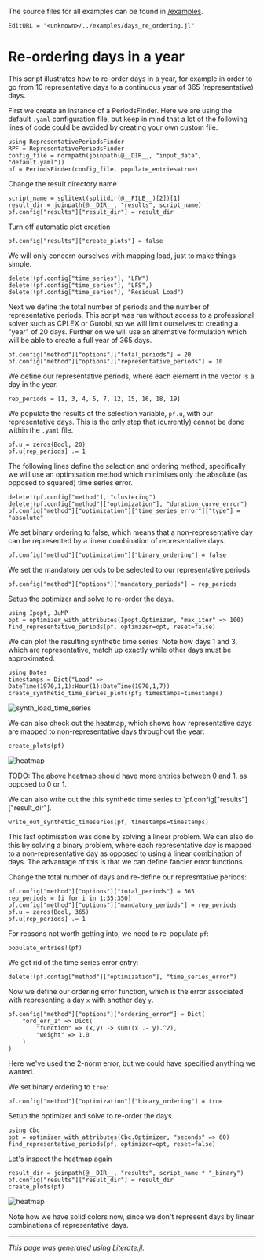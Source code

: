 The source files for all examples can be found in [/examples](https://gitlab.kuleuven.be/UCM/representativeperiodsfinder.jl/-/tree/master/examples/).
```@meta
EditURL = "<unknown>/../examples/days_re_ordering.jl"
```

# Re-ordering days in a year
This script illustrates how to re-order days in a year, for example in order to go from 10 representative days to a continuous year of 365 (representative) days.

First we create an instance of a PeriodsFinder. Here we are using the default `.yaml` configuration file, but keep in mind that a lot of the following lines of code could be avoided by creating your own custom file.

```@example days_re_ordering
using RepresentativePeriodsFinder
RPF = RepresentativePeriodsFinder
config_file = normpath(joinpath(@__DIR__, "input_data", "default.yaml"))
pf = PeriodsFinder(config_file, populate_entries=true)
```

Change the result directory name

```@example days_re_ordering
script_name = splitext(splitdir(@__FILE__)[2])[1]
result_dir = joinpath(@__DIR__, "results", script_name)
pf.config["results"]["result_dir"] = result_dir
```

Turn off automatic plot creation

```@example days_re_ordering
pf.config["results"]["create_plots"] = false
```

We will only concern ourselves with mapping load, just to make things simple.

```@example days_re_ordering
delete!(pf.config["time_series"], "LFW")
delete!(pf.config["time_series"], "LFS",)
delete!(pf.config["time_series"], "Residual Load")
```

Next we define the total number of periods and the number of representative periods. This script was run without access to a professional solver such as CPLEX or Gurobi, so we will limit ourselves to creating a "year" of 20 days. Further on we will use an alternative formulation which will be able to create a full year of 365 days.

```@example days_re_ordering
pf.config["method"]["options"]["total_periods"] = 20
pf.config["method"]["options"]["representative_periods"] = 10
```

We define our representative periods, where each element in the vector is a day in the year.

```@example days_re_ordering
rep_periods = [1, 3, 4, 5, 7, 12, 15, 16, 18, 19]
```

We populate the results of the selection variable, `pf.u`, with our representative days. This is the only step that (currently) cannot be done within the `.yaml` file.

```@example days_re_ordering
pf.u = zeros(Bool, 20)
pf.u[rep_periods] .= 1
```

The following lines define the selection and ordering method, specifically we will use an optimisation method which minimises only the absolute (as opposed to squared) time series error.

```@example days_re_ordering
delete!(pf.config["method"], "clustering")
delete!(pf.config["method"]["optimization"], "duration_curve_error")
pf.config["method"]["optimization"]["time_series_error"]["type"] = "absolute"
```

We set binary ordering to false, which means that a non-representative day can be represented by a linear combination of representative days.

```@example days_re_ordering
pf.config["method"]["optimization"]["binary_ordering"] = false
```

We set the mandatory periods to be selected to our representative periods

```@example days_re_ordering
pf.config["method"]["options"]["mandatory_periods"] = rep_periods
```

Setup the optimizer and solve to re-order the days.

```@example days_re_ordering
using Ipopt, JuMP
opt = optimizer_with_attributes(Ipopt.Optimizer, "max_iter" => 100)
find_representative_periods(pf, optimizer=opt, reset=false)
```

We can plot the resulting synthetic time series. Note how days 1 and 3, which are representative, match up exactly while other days must be approximated.

```@example days_re_ordering
using Dates
timestamps = Dict("Load" => DateTime(1970,1,1):Hour(1):DateTime(1970,1,7))
create_synthetic_time_series_plots(pf; timestamps=timestamps)
```

![synth_load_time_series]("results/days_re_ordering/Load_synthetic_time_series.svg)

We can also check out the heatmap, which shows how representative days are mapped to non-representative days throughout the year:

```@example days_re_ordering
create_plots(pf)
```

![heatmap]("results/days_re_ordering/ordering_heatmap.svg)

TODO: The above heatmap should have more entries between 0 and 1, as opposed to 0 or 1.

We can also write out the this synthetic time series to `pf.config["results"]["result_dir"].

```@example days_re_ordering
write_out_synthetic_timeseries(pf, timestamps=timestamps)
```

This last optimisation was done by solving a linear problem. We can also do this by solving a binary problem, where each representative day is mapped to a non-representative day as opposed to using a linear combination of days. The advantage of this is that we can define fancier error functions.

Change the total number of days and re-define our represntative periods:

```@example days_re_ordering
pf.config["method"]["options"]["total_periods"] = 365
rep_periods = [i for i in 1:35:350]
pf.config["method"]["options"]["mandatory_periods"] = rep_periods
pf.u = zeros(Bool, 365)
pf.u[rep_periods] .= 1
```

For reasons not worth getting into, we need to re-populate `pf`:

```@example days_re_ordering
populate_entries!(pf)
```

We get rid of the time series error entry:

```@example days_re_ordering
delete!(pf.config["method"]["optimization"], "time_series_error")
```

Now we define our ordering error function, which is the error associated with representing a day `x` with another day `y`.

```@example days_re_ordering
pf.config["method"]["options"]["ordering_error"] = Dict(
    "ord_err_1" => Dict(
        "function" => (x,y) -> sum((x .- y).^2),
        "weight" => 1.0
    )
)
```

Here we've used the 2-norm error, but we could have specified anything we wanted.

We set binary ordering to `true`:

```@example days_re_ordering
pf.config["method"]["optimization"]["binary_ordering"] = true
```

Setup the optimizer and solve to re-order the days.

```@example days_re_ordering
using Cbc
opt = optimizer_with_attributes(Cbc.Optimizer, "seconds" => 60)
find_representative_periods(pf, optimizer=opt, reset=false)
```

Let's inspect the heatmap again

```@example days_re_ordering
result_dir = joinpath(@__DIR__, "results", script_name * "_binary")
pf.config["results"]["result_dir"] = result_dir
create_plots(pf)
```

![heatmap]("./results/days_re_ordering_binary/ordering_heatmap.svg)

Note how we have solid colors now, since we don't represent days by linear combinations of representative days.

---

*This page was generated using [Literate.jl](https://github.com/fredrikekre/Literate.jl).*

